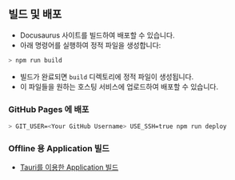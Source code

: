 ## 빌드 및 배포

- Docusaurus 사이트를 빌드하여 배포할 수 있습니다. 
- 아래 명령어를 실행하여 정적 파일을 생성합니다:

```sh
> npm run build
```

- 빌드가 완료되면 `build` 디렉토리에 정적 파일이 생성됩니다. 
- 이 파일들을 원하는 호스팅 서비스에 업로드하여 배포할 수 있습니다.
### GitHub Pages 에 배포

```sh
> GIT_USER=<Your GitHub Username> USE_SSH=true npm run deploy
```

### Offline 용 Application 빌드
- [Tauri를 이용한 Application 빌드](Distribution/Guide/Tauri/설치.md)
